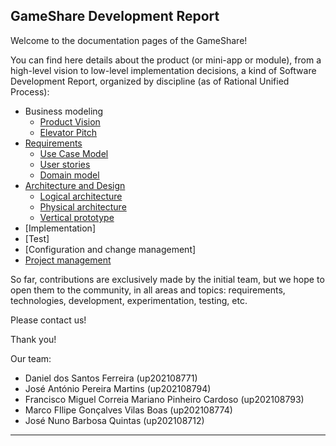 ## <b>GameShare</b> Development Report

Welcome to the documentation pages of the GameShare!

You can find here details about the product (or mini-app or module), from a high-level vision to low-level implementation decisions, a kind of Software Development Report, organized by discipline (as of Rational Unified Process): 

* Business modeling 
  * [Product Vision](https://github.com/FEUP-LEIC-ES-2022-23/2LEIC03T1/blob/main/docs/ProductVision.md)
  * [Elevator Pitch](https://github.com/FEUP-LEIC-ES-2022-23/2LEIC03T1/blob/main/docs/ElevatorPitch.md)
* [Requirements](https://github.com/FEUP-LEIC-ES-2022-23/2LEIC03T1/blob/main/docs/requirements.md)
  * [Use Case Model](https://github.com/FEUP-LEIC-ES-2022-23/2LEIC03T1/blob/main/docs/requirements.md#use-case-model)
  * [User stories](https://github.com/FEUP-LEIC-ES-2022-23/2LEIC03T1/issues?q=is%3Aissue+is%3Aopen+label%3A%22user+story%22)
  * [Domain model](https://github.com/FEUP-LEIC-ES-2022-23/2LEIC03T1/blob/main/docs/requirements.md#domain-model)
* [Architecture and Design](https://github.com/FEUP-LEIC-ES-2022-23/templates/blob/main/docs/ArchitectureAndDesign.md)
  * [Logical architecture](https://github.com/FEUP-LEIC-ES-2022-23/2LEIC03T1/blob/main/docs/ArchitectureAndDesign.md#logical-architecture)
  * [Physical architecture](https://github.com/FEUP-LEIC-ES-2022-23/2LEIC03T1/blob/main/docs/ArchitectureAndDesign.md#physical-architecture)
  * [Vertical prototype](https://github.com/FEUP-LEIC-ES-2022-23/2LEIC03T1/blob/main/docs/ArchitectureAndDesign.md#vertical-prototype)
* [Implementation]
* [Test]
* [Configuration and change management]
* [Project management](https://github.com/FEUP-LEIC-ES-2022-23/2LEIC03T1/blob/main/docs/ProjectManagement.md)

So far, contributions are exclusively made by the initial team, but we hope to open them to the community, in all areas and topics: requirements, technologies, development, experimentation, testing, etc.

Please contact us! 

Thank you!

Our team:

- Daniel dos Santos Ferreira (up202108771)
- José António Pereira Martins (up202108794)
- Francisco Miguel Correia Mariano Pinheiro Cardoso (up202108793)
- Marco FIlipe Gonçalves Vilas Boas (up202108774)
- José Nuno Barbosa Quintas (up202108712)

---

